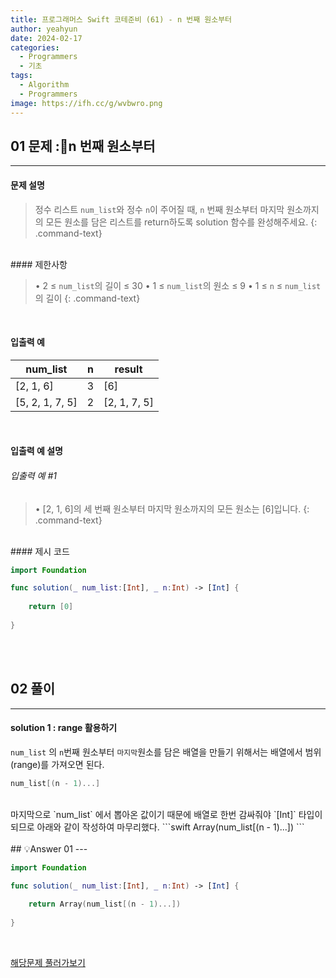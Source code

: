 ```yaml
---
title: 프로그래머스 Swift 코테준비 (61) - n 번째 원소부터
author: yeahyun
date: 2024-02-17
categories:
  - Programmers
  - 기초
tags:
  - Algorithm
  - Programmers
image: https://ifh.cc/g/wvbwro.png
---
```

## 01 문제 :n 번째 원소부터
---
#### 문제 설명

>정수 리스트 `num_list`와 정수 `n`이 주어질 때, `n` 번째 원소부터 마지막 원소까지의 모든 원소를 담은 리스트를 return하도록 solution 함수를 완성해주세요.
{: .command-text}

<BR>
#### 제한사항

>• 2 ≤ `num_list`의 길이 ≤ 30
>• 1 ≤ `num_list`의 원소 ≤ 9
>• 1 ≤ `n` ≤ `num_list`의 길이
{: .command-text}
<BR>

#### 입출력 예

| num_list        | n   | result       |
| --------------- | --- | ------------ |
| [2, 1, 6]       | 3   | [6]          |
| [5, 2, 1, 7, 5] | 2   | [2, 1, 7, 5] |

<BR>

#### 입출력 예 설명

###### 입출력 예 #1

>• [2, 1, 6]의 세 번째 원소부터 마지막 원소까지의 모든 원소는 [6]입니다.
{: .command-text}




<br>
#### 제시 코드

```swift
import Foundation

func solution(_ num_list:[Int], _ n:Int) -> [Int] {
    
	return [0]
    
}
```

<br>
<br>

## 02 풀이 
---

#### solution 1 : range 활용하기

`num_list` 의 `n`번째 원소부터 `마지막`원소를 담은 배열을 만들기 위해서는 배열에서 범위(range)를 가져오면 된다. 

```swift
num_list[(n - 1)...]
```

<br>
마지막으로 `num_list` 에서 뽑아온 값이기 때문에 배열로 한번 감싸줘야 `[Int]` 타입이 되므로 아래와 같이 작성하여 마무리했다.
```swift
Array(num_list[(n - 1)...])
```


<br>
<br>
## 💡Answer 01
---

```swift
import Foundation

func solution(_ num_list:[Int], _ n:Int) -> [Int] {
    
    return Array(num_list[(n - 1)...])
    
}
```

<br>

[해당문제 풀러가보기](https://school.programmers.co.kr/learn/courses/30/lessons/181892)